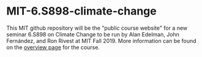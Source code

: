 # MIT-6.S898-climate-change

This MIT github repository will be the "public course website" for a new seminar 6.S898
on Climate Change to be run by Alan Edelman, John Fern&#xE1;ndez, and Ron Rivest at MIT Fall 2019. More information can be found on the [overview page](https://github.com/ron-rivest/MIT-6.S898-climate-change/blob/master/overview.md) for the course.
